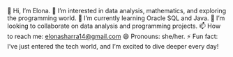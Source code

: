 👋 Hi, I’m Elona.
👀 I’m interested in data analysis, mathematics, and exploring the programming world.
🌱 I’m currently learning Oracle SQL and Java.
💞️ I’m looking to collaborate on data analysis and programming projects.
📫 How to reach me: elonasharra14@gmail.com
😄 Pronouns: she/her.
⚡ Fun fact: I’ve just entered the tech world, and I’m excited to dive deeper every day!
<!---
elonasharra/elonasharra is a ✨ special ✨ repository because its `README.md` (this file) appears on your GitHub profile.
You can click the Preview link to take a look at your changes.
--->

